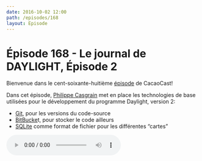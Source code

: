 ```yaml
---
date: 2016-10-02 12:00
path: /episodes/168
layout: Episode
---
```

# Épisode 168 - Le journal de DAYLIGHT, Épisode 2
<p>Bienvenue dans le cent-soixante-huitième <a href="https://archive.org/download/cacaocast/cacaocast_168_daylight_02.mp3">épisode</a> de CacaoCast! </p><p>Dans cet épisode, <a href="http://www.twitter.com/philippec">Philippe Casgrain</a> met en place les technologies de base utilisées pour le développement du programme Daylight, version 2:</p><ul><li><a href="https://git-scm.com/">Git</a>, pour les versions du code-source<br/></li><li><a href="https://bitbucket.org/">BitBucke</a>t, pour stocker le code ailleurs<br/></li><li><a href="https://www.sqlite.org/">SQLite</a> comme format de fichier pour les différentes “cartes”<br/></li></ul>
<p><audio controls><source src="https://archive.org/download/cacaocast/cacaocast_168_daylight_02.mp3" type="audio/mpeg"><source src="https://archive.org/download/cacaocast/cacaocast_168_daylight_02.mp3" type="audio/mp4">Votre navigateur ne supporte pas l'élément audio / Your browser does not support the audio element.</audio></p>
